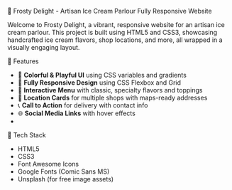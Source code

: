 🍨 Frosty Delight - Artisan Ice Cream Parlour Fully Responsive Website

Welcome to Frosty Delight, a vibrant, responsive website for an artisan ice cream parlour. This project is built using HTML5 and CSS3, showcasing handcrafted ice cream flavors, shop locations, and more, all wrapped in a visually engaging layout.

🌟 Features

- 🎨 **Colorful & Playful UI** using CSS variables and gradients
- 📱 **Fully Responsive Design** using CSS Flexbox and Grid
- 🍦 **Interactive Menu** with classic, specialty flavors and toppings
- 📍 **Location Cards** for multiple shops with maps-ready addresses
- 📞 **Call to Action** for delivery with contact info
- 🌐 **Social Media Links** with hover effects
- 
🧰 Tech Stack

- HTML5
- CSS3
- Font Awesome Icons
- Google Fonts (Comic Sans MS)
- Unsplash (for free image assets)
